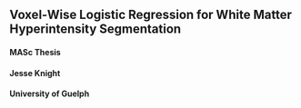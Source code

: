 ## Voxel-Wise Logistic Regression for White Matter Hyperintensity Segmentation
#### MASc Thesis
#### Jesse Knight
#### University of Guelph



